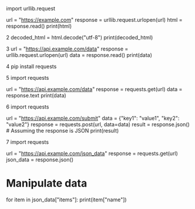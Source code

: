 import urllib.request

url = "https://example.com"
response = urllib.request.urlopen(url)
html = response.read()
print(html)

2
decoded_html = html.decode("utf-8")
print(decoded_html)

3
url = "https://api.example.com/data"
response = urllib.request.urlopen(url)
data = response.read()
print(data)

4
pip install requests

5
import requests

url = "https://api.example.com/data"
response = requests.get(url)
data = response.text
print(data)

6
import requests

url = "https://api.example.com/submit"
data = {"key1": "value1", "key2": "value2"}
response = requests.post(url, data=data)
result = response.json()  # Assuming the response is JSON
print(result)

7
import requests

url = "https://api.example.com/json_data"
response = requests.get(url)
json_data = response.json()

# Manipulate data
for item in json_data["items"]:
    print(item["name"])

